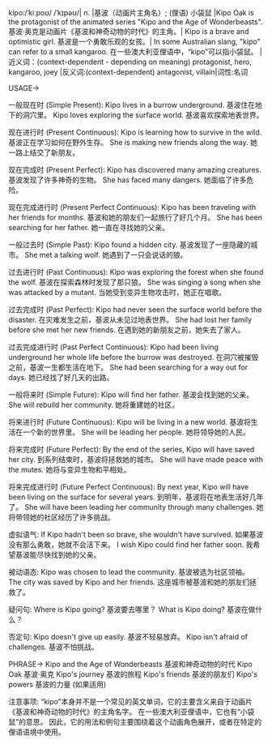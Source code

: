 kipo:/ˈkiːpoʊ/ /ˈkɪpəʊ/| n. |基波（动画片主角名）;  (俚语) 小袋鼠 |Kipo Oak is the protagonist of the animated series "Kipo and the Age of Wonderbeasts". 基波·奥克是动画片《基波和神奇动物的时代》的主角。| Kipo is a brave and optimistic girl. 基波是一个勇敢乐观的女孩。| In some Australian slang, "kipo" can refer to a small kangaroo. 在一些澳大利亚俚语中，“kipo”可以指小袋鼠。 |近义词：(context-dependent - depending on meaning) protagonist, hero, kangaroo, joey |反义词:(context-dependent) antagonist, villain|词性:名词

USAGE->

一般现在时 (Simple Present):
Kipo lives in a burrow underground. 基波住在地下的洞穴里。
Kipo loves exploring the surface world. 基波喜欢探索地表世界。

现在进行时 (Present Continuous):
Kipo is learning how to survive in the wild. 基波正在学习如何在野外生存。
She is making new friends along the way. 她一路上结交了新朋友。

现在完成时 (Present Perfect):
Kipo has discovered many amazing creatures. 基波发现了许多神奇的生物。
She has faced many dangers. 她面临了许多危险。

现在完成进行时 (Present Perfect Continuous):
Kipo has been traveling with her friends for months. 基波和她的朋友们一起旅行了好几个月。
She has been searching for her father. 她一直在寻找她的父亲。

一般过去时 (Simple Past):
Kipo found a hidden city. 基波发现了一座隐藏的城市。
She met a talking wolf. 她遇到了一只会说话的狼。

过去进行时 (Past Continuous):
Kipo was exploring the forest when she found the wolf. 基波在探索森林时发现了那只狼。
She was singing a song when she was attacked by a mutant. 当她受到变异生物攻击时，她正在唱歌。

过去完成时 (Past Perfect):
Kipo had never seen the surface world before the disaster. 在灾难发生之前，基波从未见过地表世界。
She had lost her family before she met her new friends. 在遇到她的新朋友之前，她失去了家人。


过去完成进行时 (Past Perfect Continuous):
Kipo had been living underground her whole life before the burrow was destroyed. 在洞穴被摧毁之前，基波一生都生活在地下。
She had been searching for a way out for days. 她已经找了好几天的出路。

一般将来时 (Simple Future):
Kipo will find her father. 基波会找到她的父亲。
She will rebuild her community. 她将重建她的社区。

将来进行时 (Future Continuous):
Kipo will be living in a new world. 基波将生活在一个新的世界里。
She will be leading her people. 她将领导她的人民。

将来完成时 (Future Perfect):
By the end of the series, Kipo will have saved her city. 到系列结束时，基波将拯救她的城市。
She will have made peace with the mutes. 她将与变异生物和平相处。

将来完成进行时 (Future Perfect Continuous):
By next year, Kipo will have been living on the surface for several years. 到明年，基波将在地表生活好几年了。
She will have been leading her community through many challenges. 她将带领她的社区经历了许多挑战。


虚拟语气:
If Kipo hadn't been so brave, she wouldn't have survived. 如果基波没有那么勇敢，她就不会活下来。
I wish Kipo could find her father soon. 我希望基波能尽快找到她的父亲。


被动语态:
Kipo was chosen to lead the community. 基波被选为社区领袖。
The city was saved by Kipo and her friends. 这座城市被基波和她的朋友们拯救了。


疑问句:
Where is Kipo going? 基波要去哪里？
What is Kipo doing? 基波在做什么？


否定句:
Kipo doesn't give up easily. 基波不轻易放弃。
Kipo isn't afraid of challenges. 基波不怕挑战。



PHRASE->
Kipo and the Age of Wonderbeasts 基波和神奇动物的时代
Kipo Oak  基波·奥克
Kipo's journey 基波的旅程
Kipo's friends 基波的朋友们
Kipo's powers 基波的力量 (如果适用)


注意事项:
“kipo”本身并不是一个常见的英文单词，它的主要含义来自于动画片《基波和神奇动物的时代》的主角名字。 在一些澳大利亚俚语中，它也有“小袋鼠”的意思。  因此，它的用法和例句主要围绕着这个动画角色展开，或者在特定的俚语语境中使用。
